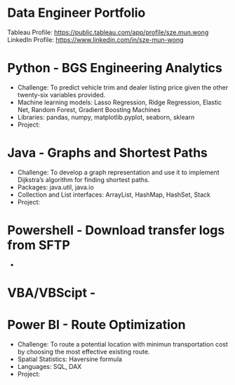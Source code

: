 # Data Engineer Portfolio
Tableau Profile: https://public.tableau.com/app/profile/sze.mun.wong
LinkedIn Profile: https://www.linkedin.com/in/sze-mun-wong

# Python - BGS Engineering Analytics
* Challenge: To predict vehicle trim and dealer listing price given the other twenty-six variables provided.
* Machine learning models: Lasso Regression, Ridge Regression, Elastic Net, Random Forest, Gradient Boosting Machines
* Libraries: pandas, numpy, matplotlib.pyplot, seaborn, sklearn
* Project:

# Java - Graphs and Shortest Paths
* Challenge: To develop a graph representation and use it to implement Dijkstra’s algorithm for finding shortest paths.
* Packages: java.util, java.io
* Collection and List interfaces: ArrayList, HashMap, HashSet, Stack
* Project: 

# Powershell - Download transfer logs from SFTP
* 

# VBA/VBScipt - 

# Power BI - Route Optimization
* Challenge: To route a potential location with minimun transportation cost by choosing the most effective existing route.
* Spatial Statistics: Haversine formula
* Languages: SQL, DAX
* Project: 
